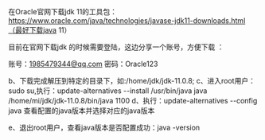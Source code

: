 在Oracle官网下载jdk 11的工具包：https://www.oracle.com/java/technologies/javase-jdk11-downloads.html（最好下载java 11）


目前在官网下载jdk 的时候需要登陆，这边分享一个账号，方便下载 ：

账号：1985479344@qq.com
密码：Oracle123


 b、下载完成解压到特定的目录下，如:/home/jdk/jdk-11.0.8;
 c、进入root用户：sudo su,执行：update-alternatives --install /usr/bin/java java /home/mi/jdk/jdk-11.0.8/bin/java 1100
 d、执行：update-alternatives --config java 查看配置的java版本并选择对应的java版本

 e、退出root用户，查看java版本是否配置成功：java -version
